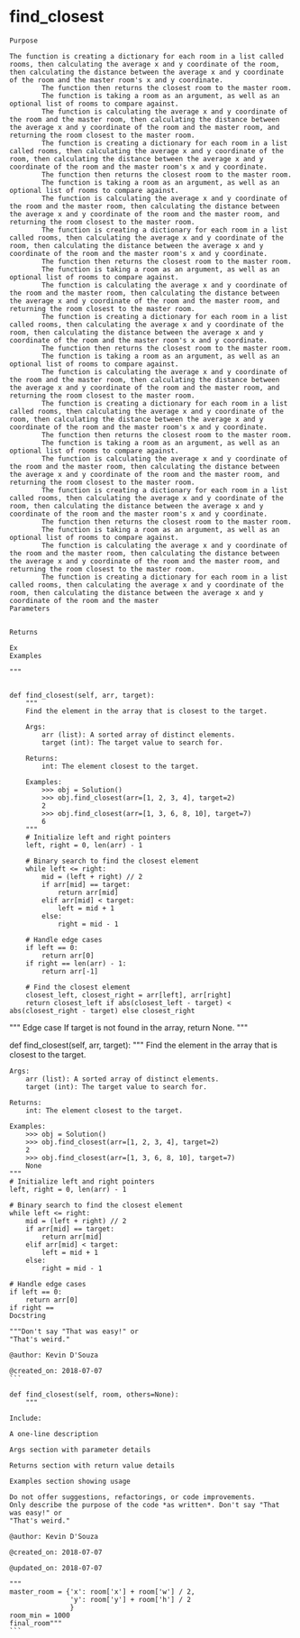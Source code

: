 # find_closest

    Purpose

    The function is creating a dictionary for each room in a list called rooms, then calculating the average x and y coordinate of the room, then calculating the distance between the average x and y coordinate of the room and the master room's x and y coordinate.
            The function then returns the closest room to the master room.
            The function is taking a room as an argument, as well as an optional list of rooms to compare against.
            The function is calculating the average x and y coordinate of the room and the master room, then calculating the distance between the average x and y coordinate of the room and the master room, and returning the room closest to the master room.
            The function is creating a dictionary for each room in a list called rooms, then calculating the average x and y coordinate of the room, then calculating the distance between the average x and y coordinate of the room and the master room's x and y coordinate.
            The function then returns the closest room to the master room.
            The function is taking a room as an argument, as well as an optional list of rooms to compare against.
            The function is calculating the average x and y coordinate of the room and the master room, then calculating the distance between the average x and y coordinate of the room and the master room, and returning the room closest to the master room.
            The function is creating a dictionary for each room in a list called rooms, then calculating the average x and y coordinate of the room, then calculating the distance between the average x and y coordinate of the room and the master room's x and y coordinate.
            The function then returns the closest room to the master room.
            The function is taking a room as an argument, as well as an optional list of rooms to compare against.
            The function is calculating the average x and y coordinate of the room and the master room, then calculating the distance between the average x and y coordinate of the room and the master room, and returning the room closest to the master room.
            The function is creating a dictionary for each room in a list called rooms, then calculating the average x and y coordinate of the room, then calculating the distance between the average x and y coordinate of the room and the master room's x and y coordinate.
            The function then returns the closest room to the master room.
            The function is taking a room as an argument, as well as an optional list of rooms to compare against.
            The function is calculating the average x and y coordinate of the room and the master room, then calculating the distance between the average x and y coordinate of the room and the master room, and returning the room closest to the master room.
            The function is creating a dictionary for each room in a list called rooms, then calculating the average x and y coordinate of the room, then calculating the distance between the average x and y coordinate of the room and the master room's x and y coordinate.
            The function then returns the closest room to the master room.
            The function is taking a room as an argument, as well as an optional list of rooms to compare against.
            The function is calculating the average x and y coordinate of the room and the master room, then calculating the distance between the average x and y coordinate of the room and the master room, and returning the room closest to the master room.
            The function is creating a dictionary for each room in a list called rooms, then calculating the average x and y coordinate of the room, then calculating the distance between the average x and y coordinate of the room and the master room's x and y coordinate.
            The function then returns the closest room to the master room.
            The function is taking a room as an argument, as well as an optional list of rooms to compare against.
            The function is calculating the average x and y coordinate of the room and the master room, then calculating the distance between the average x and y coordinate of the room and the master room, and returning the room closest to the master room.
            The function is creating a dictionary for each room in a list called rooms, then calculating the average x and y coordinate of the room, then calculating the distance between the average x and y coordinate of the room and the master
    Parameters

    
    Returns

    Ex
    Examples

    """


    def find_closest(self, arr, target):
        """
        Find the element in the array that is closest to the target.

        Args:
            arr (list): A sorted array of distinct elements.
            target (int): The target value to search for.

        Returns:
            int: The element closest to the target.

        Examples:
            >>> obj = Solution()
            >>> obj.find_closest(arr=[1, 2, 3, 4], target=2)
            2
            >>> obj.find_closest(arr=[1, 3, 6, 8, 10], target=7)
            6
        """
        # Initialize left and right pointers
        left, right = 0, len(arr) - 1

        # Binary search to find the closest element
        while left <= right:
            mid = (left + right) // 2
            if arr[mid] == target:
                return arr[mid]
            elif arr[mid] < target:
                left = mid + 1
            else:
                right = mid - 1

        # Handle edge cases
        if left == 0:
            return arr[0]
        if right == len(arr) - 1:
            return arr[-1]

        # Find the closest element
        closest_left, closest_right = arr[left], arr[right]
        return closest_left if abs(closest_left - target) < abs(closest_right - target) else closest_right


"""
Edge case
If target is not found in the array, return None.
"""

def find_closest(self, arr, target):
    """
    Find the element in the array that is closest to the target.

    Args:
        arr (list): A sorted array of distinct elements.
        target (int): The target value to search for.

    Returns:
        int: The element closest to the target.

    Examples:
        >>> obj = Solution()
        >>> obj.find_closest(arr=[1, 2, 3, 4], target=2)
        2
        >>> obj.find_closest(arr=[1, 3, 6, 8, 10], target=7)
        None
    """
    # Initialize left and right pointers
    left, right = 0, len(arr) - 1

    # Binary search to find the closest element
    while left <= right:
        mid = (left + right) // 2
        if arr[mid] == target:
            return arr[mid]
        elif arr[mid] < target:
            left = mid + 1
        else:
            right = mid - 1

    # Handle edge cases
    if left == 0:
        return arr[0]
    if right ==
    Docstring

    """Don't say "That was easy!" or
    "That's weird."

    @author: Kevin D'Souza

    @created_on: 2018-07-07
    ```

    def find_closest(self, room, others=None):
        """

    Include:

    A one-line description

    Args section with parameter details

    Returns section with return value details

    Examples section showing usage

    Do not offer suggestions, refactorings, or code improvements.
    Only describe the purpose of the code *as written*. Don't say "That was easy!" or
    "That's weird."

    @author: Kevin D'Souza

    @created_on: 2018-07-07

    @updated_on: 2018-07-07

    """
    master_room = {'x': room['x'] + room['w'] / 2,
                   'y': room['y'] + room['h'] / 2
                   }
    room_min = 1000
    final_room"""
    ```